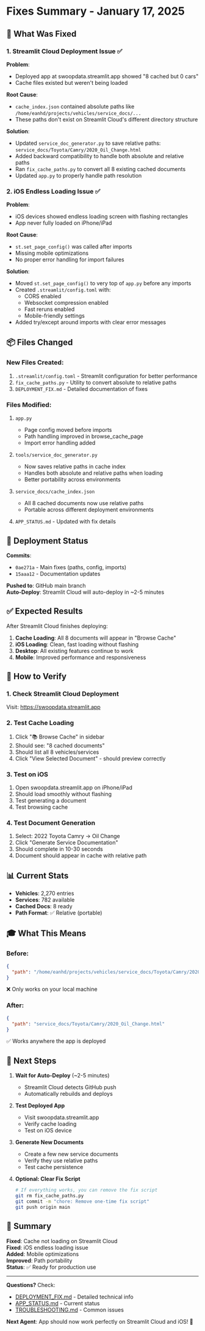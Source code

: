 # Fixes Summary - January 17, 2025

## 🎯 What Was Fixed

### 1. Streamlit Cloud Deployment Issue ✅

**Problem**: 
- Deployed app at swoopdata.streamlit.app showed "8 cached but 0 cars"
- Cache files existed but weren't being loaded

**Root Cause**:
- `cache_index.json` contained absolute paths like `/home/eanhd/projects/vehicles/service_docs/...`
- These paths don't exist on Streamlit Cloud's different directory structure

**Solution**:
- Updated `service_doc_generator.py` to save relative paths: `service_docs/Toyota/Camry/2020_Oil_Change.html`
- Added backward compatibility to handle both absolute and relative paths
- Ran `fix_cache_paths.py` to convert all 8 existing cached documents
- Updated `app.py` to properly handle path resolution

### 2. iOS Endless Loading Issue ✅

**Problem**:
- iOS devices showed endless loading screen with flashing rectangles
- App never fully loaded on iPhone/iPad

**Root Cause**:
- `st.set_page_config()` was called after imports
- Missing mobile optimizations
- No proper error handling for import failures

**Solution**:
- Moved `st.set_page_config()` to very top of `app.py` before any imports
- Created `.streamlit/config.toml` with:
  - CORS enabled
  - Websocket compression enabled
  - Fast reruns enabled
  - Mobile-friendly settings
- Added try/except around imports with clear error messages

## 📦 Files Changed

### New Files Created:
1. `.streamlit/config.toml` - Streamlit configuration for better performance
2. `fix_cache_paths.py` - Utility to convert absolute to relative paths
3. `DEPLOYMENT_FIX.md` - Detailed documentation of fixes

### Files Modified:
1. `app.py`
   - Page config moved before imports
   - Path handling improved in browse_cache_page
   - Import error handling added

2. `tools/service_doc_generator.py`
   - Now saves relative paths in cache index
   - Handles both absolute and relative paths when loading
   - Better portability across environments

3. `service_docs/cache_index.json`
   - All 8 cached documents now use relative paths
   - Portable across different deployment environments

4. `APP_STATUS.md` - Updated with fix details

## 🚀 Deployment Status

**Commits**:
- `0ae271a` - Main fixes (paths, config, imports)
- `15aaa12` - Documentation updates

**Pushed to**: GitHub main branch  
**Auto-Deploy**: Streamlit Cloud will auto-deploy in ~2-5 minutes

## ✅ Expected Results

After Streamlit Cloud finishes deploying:

1. **Cache Loading**: All 8 documents will appear in "Browse Cache"
2. **iOS Loading**: Clean, fast loading without flashing
3. **Desktop**: All existing features continue to work
4. **Mobile**: Improved performance and responsiveness

## 🧪 How to Verify

### 1. Check Streamlit Cloud Deployment
Visit: https://swoopdata.streamlit.app

### 2. Test Cache Loading
1. Click "📚 Browse Cache" in sidebar
2. Should see: "8 cached documents"
3. Should list all 8 vehicles/services
4. Click "View Selected Document" - should preview correctly

### 3. Test on iOS
1. Open swoopdata.streamlit.app on iPhone/iPad
2. Should load smoothly without flashing
3. Test generating a document
4. Test browsing cache

### 4. Test Document Generation
1. Select: 2022 Toyota Camry → Oil Change
2. Click "Generate Service Documentation"
3. Should complete in 10-30 seconds
4. Document should appear in cache with relative path

## 📊 Current Stats

- **Vehicles**: 2,270 entries
- **Services**: 782 available
- **Cached Docs**: 8 ready
- **Path Format**: ✅ Relative (portable)

## 🎓 What This Means

### Before:
```json
{
  "path": "/home/eanhd/projects/vehicles/service_docs/Toyota/Camry/2020_Oil_Change.html"
}
```
❌ Only works on your local machine

### After:
```json
{
  "path": "service_docs/Toyota/Camry/2020_Oil_Change.html"
}
```
✅ Works anywhere the app is deployed

## 🔮 Next Steps

1. **Wait for Auto-Deploy** (~2-5 minutes)
   - Streamlit Cloud detects GitHub push
   - Automatically rebuilds and deploys

2. **Test Deployed App**
   - Visit swoopdata.streamlit.app
   - Verify cache loading
   - Test on iOS device

3. **Generate New Documents**
   - Create a few new service documents
   - Verify they use relative paths
   - Test cache persistence

4. **Optional: Clear Fix Script**
   ```bash
   # If everything works, you can remove the fix script
   git rm fix_cache_paths.py
   git commit -m "chore: Remove one-time fix script"
   git push origin main
   ```

## 🎉 Summary

**Fixed**: Cache not loading on Streamlit Cloud  
**Fixed**: iOS endless loading issue  
**Added**: Mobile optimizations  
**Improved**: Path portability  
**Status**: ✅ Ready for production use  

---

**Questions?** Check:
- [DEPLOYMENT_FIX.md](DEPLOYMENT_FIX.md) - Detailed technical info
- [APP_STATUS.md](APP_STATUS.md) - Current status
- [TROUBLESHOOTING.md](TROUBLESHOOTING.md) - Common issues

**Next Agent**: App should now work perfectly on Streamlit Cloud and iOS! 🚀
